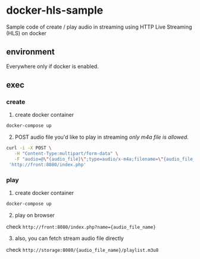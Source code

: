 # docker-hls-sample
Sample code of create / play audio in streaming using HTTP Live Streaming (HLS) on docker

## environment
Everywhere only if docker is enabled.

## exec
### create
1. create docker container
```bash
docker-compose up
```

2. POST audio file you'd like to play in streaming
*only m4a file is allowed.*

```bash
curl -i -X POST \
   -H "Content-Type:multipart/form-data" \
   -F "audio=@\"{audio_file}\";type=audio/x-m4a;filename=\"{audio_file_name}\"" \
 'http://front:8080/index.php'
```

### play
1. create docker container

```bash
docker-compose up
```

2. play on browser

check `http://front:8080/index.php?name={audio_file_name}`

3. also, you can fetch stream audio file directly

check `http://storage:8080/{audio_file_name}/playlist.m3u8`
